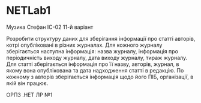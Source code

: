 # NETLab1

Музика Стефан
ІС-02
11-й варіант

Розробити структуру даних для зберігання інформації про статті авторів, котрі опубліковані в різних журналах. 
Для кожного журналу зберігається наступна інформація: назва журналу, інформація про періодичність виходу журналу, 
дата виходу журналу, тираж журналу. Для статті зберігається інформація про її назву, авторів, журнал, 
в якому вона опублікована та дата надходження статті в редакцію. По кожному з авторів зберігається інформація 
щодо його ПІБ, організації, в якій він працює.

ОРПЗ .НЕТ ЛР №1
